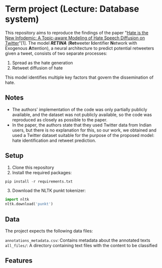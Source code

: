# Term project (Lecture: Database system)
This repository aims to reproduce the findings of the paper "[Hate is the New Infodemic: A Topic-aware Modeling of Hate Speech Diffusion on Twitter](https://ieeexplore.ieee.org/abstract/document/9458789)"[1]. The model **_RETINA_** (**Ret**weeter **I**dentifier **N**etwork with Exogenous **A**ttention), a neural architecture to predict potential retweeters given a tweet, consists of two separate processes:
1) Spread as the hate generation
2) Retweet diffusion of hate

This model identifies multiple key factors that govern the dissemination of hate.


## Notes
* The authors' implementation of the code was only partially publicly available, and the dataset was not publicly available, so the code was reproduced as closely as possible to the paper.
* In the paper, the authors state that they used Twitter data from Indian users, but there is no explanation for this, so our work, we obtained and used a Twitter dataset suitable for the purpose of the proposed model: hate identification and retweet prediction.


## Setup

1. Clone this repository
2. Install the required packages:
```python
pip install -r requirements.txt
```

3. Download the NLTK punkt tokenizer:
```python
import nltk
nltk.download('punkt')
```

## Data

The project expects the following data files:

`annotations_metadata.csv`: Contains metadata about the annotated texts
`all_files/`: A directory containing text files with the content to be classified

## Features

